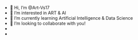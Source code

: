 - 👋 Hi, I’m @Art-Vs17
- 👀 I’m interested in ART & AI
- 🌱 I’m currently learning Artificial Intelligence & Data Science
- 💞️ I’m looking to collaborate with you!
- 
- 
  
<!---
Art-Vs17/Art-Vs17 is a ✨ special ✨ repository because its `README.md` (this file) appears on your GitHub profile.
You can click the Preview link to take a look at your changes.
--->
